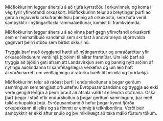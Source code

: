 Miðflokkurinn leggur áherslu á að rjúfa kyrrstöðu í orkuvinnslu og koma í veg fyrir yfirvofandi orkuskort. Miðflokkurinn telur að breytingar þurfi að gera á regluverki orkuframleiðslu þannig að orkukostir, sem hafa verið samþykktir í nýtingarflokki rammaáætlunar, komist til framkvæmda.  

Miðflokkurinn leggur áherslu á að vinna þarf gegn yfirvofandi orkuskorti sem er heimatilbúið vandamál sem skrifast á andvaraleysi stjórnvalda gagnvart þeirri stöðu sem birtist okkur nú.

Tryggja þarf með óyggjandi hætti að nýtingarréttur og umráðaréttur yfir orkuauðlindunum verði hjá þjóðinni til allrar framtíðar. Um leið þarf að tryggja að þjóðin geti áfram átt Landsvirkjun sem og þannig nýtt arðinn af nýtingu auðlindanna til samfélagslegra verkefna og um leið haft ákvörðunarrétt um verðlagningu á raforku bæði til heimila og fyrirtækja.

Miðflokkurinn telur að ráðast þurfi í endurskoðunar á þegar gerðum samningum sem tengjast orkustefnu Evrópusambandsins og tryggja að ekki verði gengið lengra á þeirri braut að afsala valdi til erlendra stofnana. Óska þarf þegar í stað eftir endurskoðun á þegar gerðum samningum, þar með talið orkupakka þrjú. Evrópusambandið hefur þegar kynnt fjórða orkupakkann til leiks og sá fimmti er einnig á teikniborðinu. Verði þeir samþykktir er ekki aftur snúið og því mikilvægt að taka málið föstum tökum.
